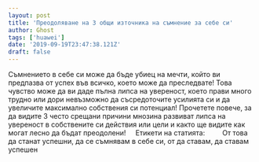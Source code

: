 ```yaml
---
layout: post
title: 'Преодоляване на 3 общи източника на съмнение за себе си'
author: Ghost
tags: ['huawei']
date: '2019-09-19T23:47:38.121Z'
draft: false
---
```


Съмнението в себе си може да бъде убиец на мечти, който ви предпазва от успех във всичко, което може да преследвате! Това чувство може да ви даде пълна липса на увереност, което прави много трудно или дори невъзможно да съсредоточите усилията си и да увеличите максимално собствения си потенциал! Прочетете повече, за да видите 3 често срещани причини мнозина развиват липса на увереност в собствените си действия или цели и както ще видите как могат лесно да бъдат преодолени!     Етикети на статията:         От това да станат успешни, да се съмнявам в себе си, от да ставам, да ставам успешен
